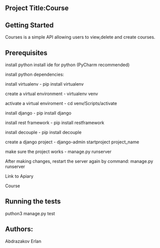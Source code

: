 Project Title:Course 
-------------------------
Getting Started
-------------------------
Courses is a simple API allowing users to view,delete and create courses.

Prerequisites
-------------------------
install python
install ide for python (PyCharm recommended)

install python dependencies:

install virtualenv - pip install virtualenv

create a virtual environment - virtualenv venv

activate a virtual enviroment - cd venv/Scripts/activate

install django - pip install django

install rest framework - pip install restframework

install decouple - pip install decouple

create a django project - django-admin startproject project_name

make sure the project works - manage.py runserver

After making changes, restart the server again by command: manage.py runserver

Link to Apiary

Course

Running the tests
-------------------------
puthon3 manage.py test

Authors:
-------------------------
Abdrazakov Erlan
